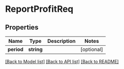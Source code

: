 # ReportProfitReq

## Properties
Name | Type | Description | Notes
------------ | ------------- | ------------- | -------------
**period** | **string** |  | [optional] 

[[Back to Model list]](../README.md#documentation-for-models) [[Back to API list]](../README.md#documentation-for-api-endpoints) [[Back to README]](../README.md)


